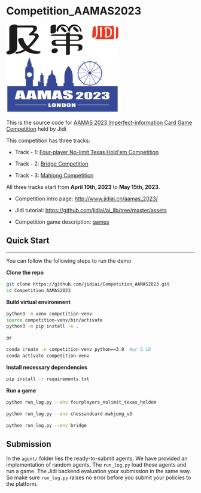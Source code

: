 
# Competition_AAMAS2023
<img src="imgs/Jidi%20logo.png" width='300px'>  <img src="imgs/aamas2023logo.png" width='300px'>

This is the source code for [AAMAS 2023 Imperfect-information Card Game Competition](http://www.jidiai.cn/aamas_2023/) held by Jidi

This competition has three tracks:

- Track - 1: [Four-player No-limit Texas Hold'em Competition](http://www.jidiai.cn/compete_detail?compete=30)

- Track - 2: [Bridge Competition](http://www.jidiai.cn/compete_detail?compete=31)

- Track - 3: [Mahjong Competition](http://www.jidiai.cn/compete_detail?compete=32)

All three tracks start from **April 10th, 2023** to **May 15th, 2023**.

- Competition intro page: http://www.jidiai.cn/aamas_2023/

- Jidi tutorial: https://github.com/jidiai/ai_lib/tree/master/assets

- Competition game description: [games](docs/games.md)


## Quick Start

---
You can follow the following steps to run the demo

**Clone the repo**

```bash
git clone https://github.com/jidiai/Competition_AAMAS2023.git
cd Competition_AAMAS2023
```

**Build virtual environment**

```bash
python3 -m venv competition-venv
source competition-venv/bin/activate
python3 -m pip install -e .
```
or 
```bash
conda create -n competition-venv python==3.9  #or 3.10
conda activate competition-venv
```

**Install necessary dependencies**
```bash
pip install -r requirements.txt
```

**Run a game**
```bash
python run_log.py --env fourplayers_nolimit_texas_holdem
```
```bash
python run_log.py --env chessandcard-mahjong_v3
```
```bash
python run_log.py --env bridge
```

## Submission

In the `agent/` folder lies the ready-to-submit agents. We have provided an implementation of random agents. 
The `run_log.py` load these agents and run a game. The Jidi backend evaluation your submission in the same way.  
So make sure `run_log.py` raises no error before you submit your policies to the platform.







